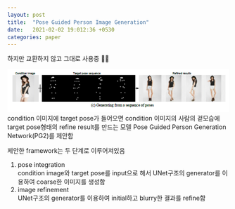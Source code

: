 ```yaml
---
layout: post
title:  "Pose Guided Person Image Generation"
date:   2021-02-02 19:012:36 +0530
categories: paper
---
```


하지만 교환하지 않고 그대로 사용중 🤕🤕

![img1](\assets\post\post7\img1.png)  condition 이미지에 target pose가 들어오면 condition 이미지의 사람의 겉모습에 target pose형태의 refine result를 만드는 모델 Pose Guided Person Generation Network(PG2)를 제안함   

제안한 framework는  두 단계로 이루어져있음  

1. pose integration  
   condition image와  target pose를 input으로 해서 UNet구조의 generator를 이용하여 coarse한 이미지를 생성함 
2. image refinement  
   UNet구조의 generator를 이용하여 initial하고 blurry한 결과를 refine함 

